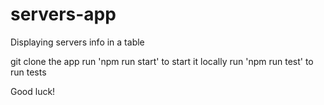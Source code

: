 # servers-app
Displaying servers info in a table

git clone the app
run 'npm run start' to start it locally
run 'npm run test' to run tests

Good luck!
